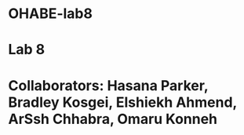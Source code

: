 # OHABE-lab8
# Lab 8
# Collaborators: Hasana Parker, Bradley Kosgei, Elshiekh Ahmend, ArSsh Chhabra, Omaru Konneh
